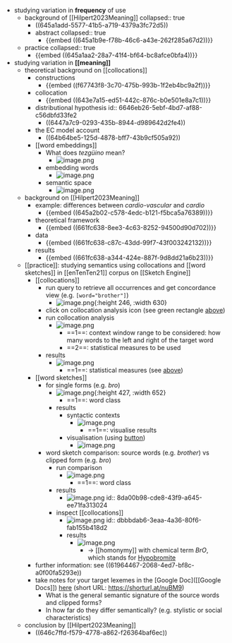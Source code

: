 - studying variation in **frequency** of use
	- background of [[Hilpert2023Meaning]]
	  collapsed:: true
		- ((645a1add-5577-41b5-a719-4379a3fc72d5))
		- abstract
		  collapsed:: true
			- {{embed ((645a1b9e-f78b-46c6-a43e-262f285a67d2))}}
	- practice
	  collapsed:: true
		- {{embed ((645a1aa2-28a7-41f4-bf64-bc8afce0bfa4))}}
- studying variation in **[[meaning]]**
	- theoretical background on [[collocations]]
		- constructions
			- {{embed ((f67743f8-3c70-475b-993b-1f2eb4bc9a2f))}}
		- collocation
			- {{embed ((643e7a15-ed51-442c-876c-b0e501e8a7c1))}}
		- distributional hypothesis
		  id:: 6646eb26-5ebf-4bd7-af88-c56dbfd33fe2
			- ((6447a7c9-0293-435b-8944-d989642d2fe4))
		- the EC model account
			- ((64b64be5-125d-4878-bff7-43b9cf505a92))
		- [[word embeddings]]
			- What does *tezgüino* mean?
				- ![image.png](../assets/image_1715922054887_0.png)
			- embedding words
				- ![image.png](../assets/image_1715922175739_0.png)
			- semantic space
				- ![image.png](../assets/image_1715922139032_0.png)
	- background on [[Hilpert2023Meaning]]
		- example: differences between *cardio-vascular* and *cardio*
			- {{embed ((645a2b02-c578-4edc-b121-f5bca5a76389))}}
		- theoretical framework
			- {{embed ((661fc638-8ee3-4c63-8252-94500d90d702))}}
		- data
			- {{embed ((661fc638-c87c-43dd-99f7-43f003242132))}}
		- results
			- {{embed ((661fc638-a344-424e-887f-9d8dd21a6b23))}}
	- [[practice]]: studying semantics using collocations and [[word sketches]] in [[enTenTen21]] corpus on  [[Sketch Engine]]
		- [[collocations]]
			- run query to retrieve all occurrences and get concordance view (e.g. `[word="brother"]`)
				- ![image.png](../assets/image_1684831483384_0.png){:height 246, :width 630}
			- click on collocation analysis icon (see green rectangle [above](((646c7cfa-b90e-4b49-8cf4-c78f8e81c272))))
			- run collocation analysis
				- ![image.png](../assets/image_1684831570709_0.png)
					- ==1==: context window range to be considered: how many words to the left and right of the target word
					- ==2==: statistical measures to be used
			- results
				- ![image.png](../assets/image_1684832062090_0.png)
					- ==1==: statistical measures (see [above](((646c7ffc-2a9c-4ee8-932c-5f9147e4823f))))
		- [[word sketches]]
			- for single forms (e.g. *bro*)
				- ![image.png](../assets/image_1684832324735_0.png){:height 427, :width 652}
					- ==1==: word class
				- results
					- syntactic contexts
						- ![image.png](../assets/image_1684832455653_0.png)
							- ==1==: visualise results
					- visualisation (using [button](((646c8116-7ad7-48a1-960d-15d7a6ec922b))))
						- ![image.png](../assets/image_1684832490497_0.png)
			- word sketch comparison: source words (e.g. *brother*) vs clipped form (e.g. *bro*)
				- run comparison
					- ![image.png](../assets/image_1684832624571_0.png)
						- ==1==: word class
				- results
					- ![image.png](../assets/image_1684832735628_0.png)
					  id:: 8da00b98-cde8-43f9-a645-ee71fa313024
				- inspect [[collocations]]
					- ![image.png](../assets/image_1684832852345_0.png)
					  id:: dbbbdab6-3eaa-4a36-80f6-fab155b418d2
					- results
						- ![image.png](../assets/image_1684832984225_0.png)
							- → [[homonymy]] with chemical term *BrO*, which stands for [Hypobromite](https://en.wikipedia.org/wiki/Hypobromite)
		- further information: see ((61964467-2068-4ed7-bf8c-a0f00fa5293e))
		- take notes for your target lexemes in the [Google Doc]([[Google Docs]]) [here](https://docs.google.com/document/d/1CGxqohsOlfiJp8AWaePwUC-xYvDr6Cscf1Q1Mi-uwuI/edit?usp=sharing) (short URL: https://shorturl.at/nuBM9)
			- What is the general semantic signature of the source words and clipped forms?
			- In how far do they differ semantically? (e.g. stylistic or social characteristics)
	- conclusion by [[Hilpert2023Meaning]]
		- ((646c7ffd-f579-4778-a862-f26364baf6ec))